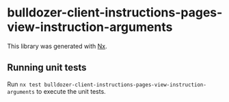 # bulldozer-client-instructions-pages-view-instruction-arguments

This library was generated with [Nx](https://nx.dev).

## Running unit tests

Run `nx test bulldozer-client-instructions-pages-view-instruction-arguments` to execute the unit tests.
